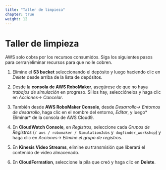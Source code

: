 ```yaml
---
title: "Taller de limpieza"
chapter: true
weight: 12
---
```




# Taller de limpieza

AWS solo cobra por los recursos consumidos. Siga los siguientes pasos para cerrar/eliminar recursos para que no le cobren.

1. Elimine el **S3 bucket** seleccionando el depósito y luego haciendo clic en *Delete* desde arriba de la lista de depósitos.

2. Desde la **consola de AWS RoboMaker**, asegúrese de que no haya *trabajos de simulación* en progreso. Si los hay, selecciónelos y haga clic en *Acciones-> Cancelar*.

3. También desde **AWS RoboMaker Console**, desde *Desarrollo-> Entornos de desarrollo*, haga clic en el nombre del entorno, *Editar*, y luego* Eliminar* de la consola de AWS Cloud9.

4. En **CloudWatch Console**, en *Registros*, seleccione cada *Grupos de Registros* (`/ aws / robomaker / SimulationJobs` y` dogfinder_workshop`) y haga clic en *Acciones-> Elimine el grupo de registros*.

5. En **Kinesis Video Streams**, elimine su transmisión que liberará el contenido de video almacenado.

6. En **CloudFormation**, seleccione la pila que creó y haga clic en **Delete**.
